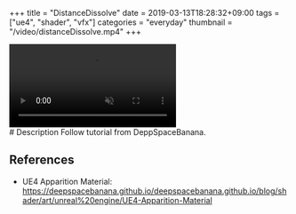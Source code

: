 +++
title = "DistanceDissolve"
date = 2019-03-13T18:28:32+09:00
tags = ["ue4", "shader", "vfx"]
categories = "everyday"
thumbnail = "/video/distanceDissolve.mp4"
+++

<div class="image">
<video autoplay muted loop id="vid" src="/video/distanceDissolve.mp4" type="video/mp4" style="max-width: 480px;">
</div>

<div class="description">
# Description
Follow tutorial from DeppSpaceBanana.

## References
- UE4 Apparition Material: https://deepspacebanana.github.io/deepspacebanana.github.io/blog/shader/art/unreal%20engine/UE4-Apparition-Material